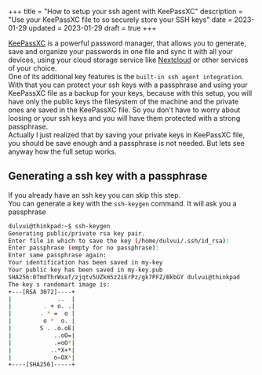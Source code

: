 +++
title = "How to setup your ssh agent with KeePassXC"
description = "Use your KeePassXC file to so securely store your SSH keys"
date = 2023-01-29
updated = 2023-01-29
draft = true
+++

[KeePassXC](https://keepassxc.org/) is a powerful password manager, that allows you to generate, save and organize your passwords in one file and sync it with all your devices, using your cloud storage service like [Nextcloud](https://nextcloud.com/) or other services of your choice.  
One of its additional key features is the `built-in ssh agent integration`.
With that you can protect your ssh keys with a passphrase and using your KeePassXC file as a backup for your keys, because with this setup, you will have only the public keys the filesystem of the machine and the private ones are saved in the KeePassXC file.
So you don't have to worry about loosing or your ssh keys and you will have them protected with a strong passphrase.  
Actually I just realized that by saving your private keys in KeePassXC file, you should be save enough and a passphrase is not needed.
But lets see anyway how the full setup works.

## Generating a ssh key with a passphrase
If you already have an ssh key you can skip this step.  
You can generate a key with the `ssh-keygen` command.
It will ask you a passphrase

```bash
dulvui@thinkpad:~$ ssh-keygen 
Generating public/private rsa key pair.
Enter file in which to save the key (/home/dulvui/.ssh/id_rsa):
Enter passphrase (empty for no passphrase): 
Enter same passphrase again: 
Your identification has been saved in my-key
Your public key has been saved in my-key.pub
SHA256:0TmdThrWxaf/zjqtv5UZkm5z2iErPz/gk7PFZ/BkbGY dulvui@thinkpad
The key s randomart image is:
+---[RSA 3072]----+
|             ..  |
|         . + o. .|
|        . * =  o |
|         o *  o. |
|        S . .o.oE|
|            ..oO=|
|            .=oO*|
|           ..*X+*|
|            o=OX*|
+----[SHA256]-----+
```
